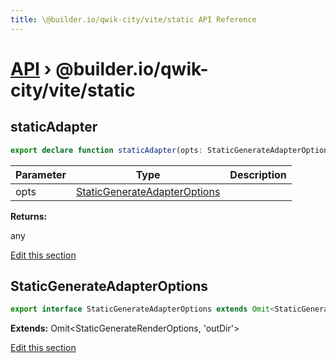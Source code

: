 ```yaml
---
title: \@builder.io/qwik-city/vite/static API Reference
---
```


# [API](/api) &rsaquo; @builder.io/qwik-city/vite/static

## staticAdapter

```typescript
export declare function staticAdapter(opts: StaticGenerateAdapterOptions): any;
```

| Parameter | Type                                                          | Description |
| --------- | ------------------------------------------------------------- | ----------- |
| opts      | [StaticGenerateAdapterOptions](#staticgenerateadapteroptions) |             |

**Returns:**

any

[Edit this section](https://github.com/BuilderIO/qwik/tree/main/packages/qwik-city/adapters/static/vite/index.ts)

## StaticGenerateAdapterOptions

```typescript
export interface StaticGenerateAdapterOptions extends Omit<StaticGenerateRenderOptions, 'outDir'>
```

**Extends:** Omit&lt;StaticGenerateRenderOptions, 'outDir'&gt;

[Edit this section](https://github.com/BuilderIO/qwik/tree/main/packages/qwik-city/adapters/static/vite/index.ts)
